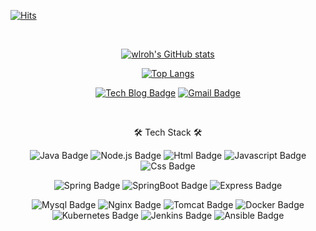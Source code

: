 [![Hits](https://hits.seeyoufarm.com/api/count/incr/badge.svg?url=https%3A%2F%2Fgithub.com%2Fwlroh&count_bg=%2379C83D&title_bg=%23555555&icon=&icon_color=%23E7E7E7&title=hits&edge_flat=false)](https://hits.seeyoufarm.com)

<br/>

<div align=center>

[![wlroh's GitHub stats](https://github-readme-stats.vercel.app/api?username=wlroh&count_private=true&show_icons=true&theme=dark)](https://github.com/anuraghazra/github-readme-stats)

[![Top Langs](https://github-readme-stats.vercel.app/api/top-langs/?username=wlroh&layout=compact)](https://github.com/wlroh/github-readme-stats)
  
</div>

<div align=center>

[![Tech Blog Badge](https://img.shields.io/badge/Tech%20Blog-181717?style=flat&logo=github&logoColor=white&link=https://wlroh.github.io)](https://wlroh.github.io)
[![Gmail Badge](https://img.shields.io/badge/Gmail-EA4335?style=flat&logo=Gmail&logoColor=white&link=mailto:wlroh.paul@gmail.com)](mailto:wlroh.paul@gmail.com)

<!-- [![Resume Badge](https://img.shields.io/badge/Resume-181717?style=flat&logo=github&logoColor=white&link=https://wlroh.github.io/resume)](https://wlroh.github.io/resume) -->

</div>

<br/>

<div align=center>

🛠 Tech Stack 🛠

![Java Badge](https://img.shields.io/badge/Java-007396?style=flat-square&logo=Java&logoColor=white)
![Node.js Badge](https://img.shields.io/badge/Node.js-339933?style=flat-square&logo=Node.js&logoColor=white)
![Html Badge](https://img.shields.io/badge/HTML-e34f26?style=flat-square&logo=html5&logoColor=white)
![Javascript Badge](https://img.shields.io/badge/Javascript-ffb13b?style=flat-square&logo=javascript&logoColor=white)
![Css Badge](https://img.shields.io/badge/CSS-1572B6?style=flat-square&logo=css3&logoColor=white)

![Spring Badge](https://img.shields.io/badge/Spring-6DB33F?style=flat-square&logo=Spring&logoColor=white)
![SpringBoot Badge](https://img.shields.io/badge/Spring%20Boot-6DB33F?style=flat-square&logo=Spring%20Boot&logoColor=white)
![Express Badge](https://img.shields.io/badge/Express-000000?style=flat-square&logo=Express&logoColor=white)

![Mysql Badge](https://img.shields.io/badge/MySQL-4479A1?style=flat-square&logo=MySQL&logoColor=white)
![Nginx Badge](https://img.shields.io/badge/Nginx-009639?style=flat-square&logo=Nginx&logoColor=white)
![Tomcat Badge](https://img.shields.io/badge/Tomcat-F8DC75?style=flat-square&logo=Apache%20Tomcat&logoColor=white)
![Docker Badge](https://img.shields.io/badge/Docker-2496ED?style=flat-square&logo=Docker&logoColor=white)
![Kubernetes Badge](https://img.shields.io/badge/Kubernetes-326CE5?style=flat-square&logo=Kubernetes&logoColor=white)
![Jenkins Badge](https://img.shields.io/badge/Jenkins-D24939?style=flat-square&logo=Jenkins&logoColor=white)
![Ansible Badge](https://img.shields.io/badge/Ansible-EE0000?style=flat-square&logo=Ansible&logoColor=white)

</div>
